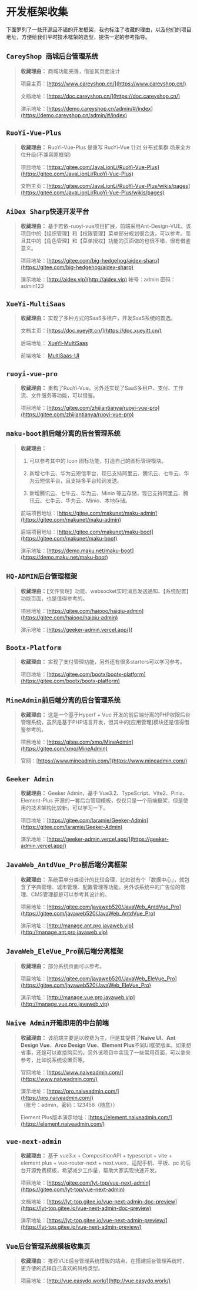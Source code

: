 # 开发框架收集



下面罗列了一些开源且不错的开发框架，我也标注了收藏的理由，以及他们的项目地址，方便给我们平时技术框架的选型，提供一定的参考指导。



## `CareyShop 商城后台管理系统`
> **收藏理由：** 商城功能完善，借鉴其页面设计
>
> 项目主页：[https://www.careyshop.cn/](https://www.careyshop.cn/)
>
> 文档地址：[https://doc.careyshop.cn/](https://doc.careyshop.cn/)
>
> 演示地址：[https://demo.careyshop.cn/admin/#/index](https://demo.careyshop.cn/admin/#/index)



## `RuoYi-Vue-Plus`

> **收藏理由：** RuoYi-Vue-Plus 是重写 RuoYi-Vue 针对 分布式集群 场景全方位升级(不兼容原框架)
>
> 项目地址：[https://gitee.com/JavaLionLi/RuoYi-Vue-Plus](https://gitee.com/JavaLionLi/RuoYi-Vue-Plus)
>
> 文档主页：[https://gitee.com/JavaLionLi/RuoYi-Vue-Plus/wikis/pages](https://gitee.com/JavaLionLi/RuoYi-Vue-Plus/wikis/pages)



## `AiDex Sharp快速开发平台`

> **收藏理由：** 基于若依-ruoyi-vue项目扩展，前端采用Ant-Design-VUE。该项目中的【组织管理】和【权限管理】菜单部分规划很合适，可以参考。而且其中的【角色管理】和【菜单授权】功能的页面做的也很不错，很有借鉴意义。
>
> 项目地址：[https://gitee.com/big-hedgehog/aidex-sharp](https://gitee.com/big-hedgehog/aidex-sharp)
>
> 演示地址：[http://aidex.vip](http://aidex.vip) 帐号：admin 密码：admin123



## `XueYi-MultiSaas`

> **收藏理由：** 实现了多种方式的SaaS多租户，开发SaaS系统的首选。
>
> 文档主页：[https://doc.xueyitt.cn/](https://doc.xueyitt.cn/)
>
> 后端地址： [XueYi-MultiSaas](https://gitee.com/xueyitiantang/XueYi-MultiSaas)  
>
> 前端地址： [MultiSaas-UI](https://gitee.com/xueyitiantang/MultiSaas-UI)



## `ruoyi-vue-pro`

> **收藏理由：** 重构了RuoYi-Vue，另外还实现了SaaS多租户、支付、工作流、文件服务等功能，可以借鉴。
>
> 项目地址：[https://gitee.com/zhijiantianya/ruoyi-vue-pro](https://gitee.com/zhijiantianya/ruoyi-vue-pro)



## `maku-boot前后端分离的后台管理系统`

> **收藏理由：** 
>
> 1. 可以参考其中的 Icon 图标功能，打造自己的图标管理模块。
>
> 2. 新增七牛云、华为云短信平台，现已支持阿里云、腾讯云、七牛云、华为云短信平台，且支持多平台轮询发送。
> 3. 新增腾讯云、七牛云、华为云、Minio 等云存储，现已支持阿里云、腾讯云、七牛云、华为云、Minio、本地存储。
>
> 前端项目地址：[https://gitee.com/makunet/maku-admin](https://gitee.com/makunet/maku-admin)
>
> 后端项目地址：[https://gitee.com/makunet/maku-boot](https://gitee.com/makunet/maku-boot)
>
> 演示地址：[https://demo.maku.net/maku-boot](https://demo.maku.net/maku-boot)



## `HQ-ADMIN后台管理框架`

> **收藏理由：**【文件管理】功能、websocket实时消息发送通知、【系统配置】功能页面，也是值得参考的。
>
> 项目地址：[https://gitee.com/haiooo/haiqiu-admin](https://gitee.com/haiooo/haiqiu-admin)
>
> 演示地址：[https://geeker-admin.vercel.app/](



## `Bootx-Platform`

> **收藏理由：** 实现了支付管理功能，另外还有很多starters可以学习参考。
>
> 项目地址：[https://gitee.com/bootx/bootx-platform](https://gitee.com/bootx/bootx-platform)



## `MineAdmin前后端分离的后台管理系统`

> **收藏理由：** 这是一个基于Hyperf + Vue 开发的前后端分离的PHP权限后台管理系统，虽然是基于PHP语言开发，但其中的[应用管理]模块还是值得借鉴参考的。
>
> 项目地址：[https://gitee.com/xmo/MineAdmin](https://gitee.com/xmo/MineAdmin)
>
> 官网：[https://www.mineadmin.com/](https://www.mineadmin.com/)





## `Geeker Admin`

> **收藏理由：** Geeker Admin，基于 Vue3.2、TypeScript、Vite2、Pinia、Element-Plus 开源的一套后台管理模板，仅仅只是一个前端框架，但是使用的技术架构比较新，可以学习一下。
>
> 项目地址：[https://gitee.com/laramie/Geeker-Admin](https://gitee.com/laramie/Geeker-Admin)
>
> 演示地址：[https://geeker-admin.vercel.app/](https://geeker-admin.vercel.app/)



## `JavaWeb_AntdVue_Pro前后端分离框架`

> **收藏理由：** 系统菜单分类设计的比较合理，比如说有个「数据中心」，就包含了字典管理、城市管理、配置管理等功能。另外该系统中的广告位的管理、CMS管理都是可以参考其设计的。
>
> 项目地址：[https://gitee.com/javaweb520/JavaWeb_AntdVue_Pro](https://gitee.com/javaweb520/JavaWeb_AntdVue_Pro)
>
> 演示地址：[http://manage.ant.pro.javaweb.vip](http://manage.ant.pro.javaweb.vip)



## `JavaWeb_EleVue_Pro前后端分离框架`

> **收藏理由：**  部分系统页面可以参考。
>
> 项目地址：[https://gitee.com/javaweb520/JavaWeb_EleVue_Pro](https://gitee.com/javaweb520/JavaWeb_EleVue_Pro)
>
> 演示地址：[http://manage.vue.pro.javaweb.vip](http://manage.vue.pro.javaweb.vip)



## `Naive Admin开箱即用的中台前端`

> **收藏理由：**  该前端主要是以收费为主，但是其提供了**Naïve UI**、**Ant Design Vue**、**Arco Design Vue**、**Element Plus**不同UI框架版本。如果想省事，还是可以直接购买的。另外该项目中实现了一些常用页面，可以拿来参考，比如说系统设置页等。
>
> 官网地址：[https://www.naiveadmin.com/](https://www.naiveadmin.com/)
>
> 演示地址：[https://pro.naiveadmin.com/](https://pro.naiveadmin.com/)  （账号：admin，密码：123456（随意））
>
> Element Plus版本演示地址：[https://element.naiveadmin.com/](https://element.naiveadmin.com/)



## `vue-next-admin`

> **收藏理由：**  基于 vue3.x + CompositionAPI + typescript + vite + element plus + vue-router-next + next.vuex，适配手机、平板、pc 的后台开源免费模板，希望减少工作量，帮助大家实现快速开发。
>
> 项目地址：[https://gitee.com/lyt-top/vue-next-admin](https://gitee.com/lyt-top/vue-next-admin)
>
> 文档地址：[https://lyt-top.gitee.io/vue-next-admin-doc-preview](https://lyt-top.gitee.io/vue-next-admin-doc-preview)
>
> 演示地址：[https://lyt-top.gitee.io/vue-next-admin-preview/](https://lyt-top.gitee.io/vue-next-admin-preview/)



## `Vue后台管理系统模板收集页`

> **收藏理由：** 推荐VUE后台管理系统模板的站点，在搭建后台管理系统时，更方便的选择自己喜欢的风格类型。
>
> 项目地址：[http://vue.easydo.work/](http://vue.easydo.work/)
>
